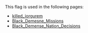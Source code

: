This flag is used in the following pages:
 - [killed_jorgurem](../events/killed_jorgurem.md)
 - [Black_Demesne_Missions](../missions/Black_Demesne_Missions.md)
 - [Black_Demense_Nation_Decisions](../decisions/Black_Demense_Nation_Decisions.md)
